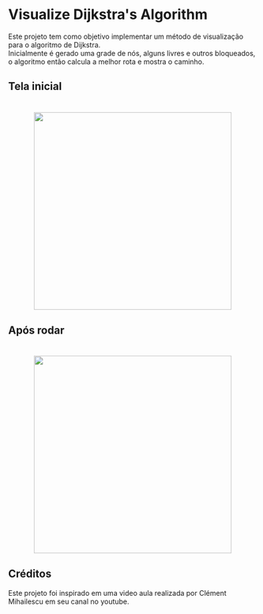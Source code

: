 # Visualize Dijkstra's Algorithm

Este projeto tem como objetivo implementar um método de visualização para o algoritmo de Dijkstra.
<br/>
Inicialmente é gerado uma grade de nós, alguns livres e outros bloqueados, o algoritmo então calcula a melhor rota e mostra o caminho.

## Tela inicial

<h1 align="center">
  <img src="https://user-images.githubusercontent.com/59981795/109810897-e8aa7580-7c08-11eb-9802-3d46c1ef54a3.png" width="400"/>
</h1>

## Após rodar

<h1 align="center">
  <img src="https://user-images.githubusercontent.com/59981795/109811303-67071780-7c09-11eb-9577-10dad7d2fd07.png" width="400"/>
</h1>

## Créditos

Este projeto foi inspirado em uma video aula realizada por Clément Mihailescu em seu canal no youtube.



